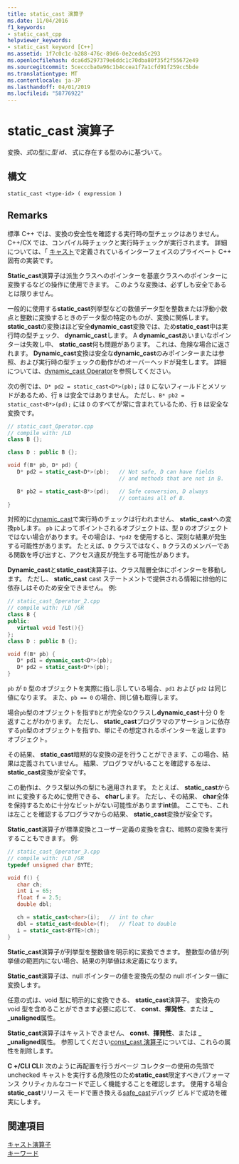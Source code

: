 ```yaml
---
title: static_cast 演算子
ms.date: 11/04/2016
f1_keywords:
- static_cast_cpp
helpviewer_keywords:
- static_cast keyword [C++]
ms.assetid: 1f7c0c1c-b288-476c-89d6-0e2ceda5c293
ms.openlocfilehash: dca6d5297379e6ddc1c70dba80f35f2f55672e49
ms.sourcegitcommit: 5cecccba0a96c1b4ccea1f7a1cfd91f259cc5bde
ms.translationtype: MT
ms.contentlocale: ja-JP
ms.lasthandoff: 04/01/2019
ms.locfileid: "58776922"
---
```

# <a name="staticcast-operator"></a>static_cast 演算子

変換、*式*の型に*型 id、* 式に存在する型のみに基づいて。

## <a name="syntax"></a>構文

```
static_cast <type-id> ( expression )
```

## <a name="remarks"></a>Remarks

標準 C++ では、変換の安全性を確認する実行時の型チェックはありません。 C++/CX では、コンパイル時チェックと実行時チェックが実行されます。 詳細については、「 [キャスト](casting.md)で定義されているインターフェイスのプライベート C++ 固有の実装です。

**Static_cast**演算子は派生クラスへのポインターを基底クラスへのポインターに変換するなどの操作に使用できます。 このような変換は、必ずしも安全であるとは限りません。

一般的に使用する**static_cast**列挙型などの数値データ型を整数または浮動小数点と整数に変換するときのデータ型の特定のものが、変換に関係します。 **static_cast**の変換はほど安全**dynamic_cast**変換では、ため**static_cast**中は実行時の型チェック、 **dynamic_cast**します。 A **dynamic_cast**あいまいなポインターは失敗し中、 **static_cast**何も問題があります。 これは、危険な場合に返されます。 **Dynamic_cast**変換は安全な**dynamic_cast**のみポインターまたは参照、および実行時の型チェックの動作がのオーバーヘッドが発生します。 詳細については、[dynamic_cast Operator](../cpp/dynamic-cast-operator.md)を参照してください。

次の例では、`D* pd2 = static_cast<D*>(pb);` は `D` にないフィールドとメソッドがあるため、行 `B` は安全ではありません。 ただし、`B* pb2 = static_cast<B*>(pd);` には `D` のすべてが常に含まれているため、行 `B` は安全な変換です。

```cpp
// static_cast_Operator.cpp
// compile with: /LD
class B {};

class D : public B {};

void f(B* pb, D* pd) {
   D* pd2 = static_cast<D*>(pb);   // Not safe, D can have fields
                                   // and methods that are not in B.

   B* pb2 = static_cast<B*>(pd);   // Safe conversion, D always
                                   // contains all of B.
}
```

対照的に[dynamic_cast](../cpp/dynamic-cast-operator.md)で実行時のチェックは行われません、 **static_cast**への変換`pb`します。 `pb` によってポイントされるオブジェクトは、型 `D` のオブジェクトではない場合があります。その場合は、`*pd2` を使用すると、深刻な結果が発生する可能性があります。 たとえば、`D` クラスではなく、`B` クラスのメンバーである関数を呼び出すと、アクセス違反が発生する可能性があります。

**Dynamic_cast**と**static_cast**演算子は、クラス階層全体にポインターを移動します。 ただし、 **static_cast** cast ステートメントで提供される情報に排他的に依存しはそのため安全できません。 例:

```cpp
// static_cast_Operator_2.cpp
// compile with: /LD /GR
class B {
public:
   virtual void Test(){}
};
class D : public B {};

void f(B* pb) {
   D* pd1 = dynamic_cast<D*>(pb);
   D* pd2 = static_cast<D*>(pb);
}
```

`pb` が `D` 型のオブジェクトを実際に指し示している場合、`pd1` および `pd2` は同じ値になります。 また、`pb == 0` の場合、同じ値も取得します。

場合`pb`型のオブジェクトを指す`B`とが完全な`D`クラスし**dynamic_cast**十分 0 を返すことがわかります。 ただし、 **static_cast**プログラマのアサーションに依存する`pb`型のオブジェクトを指す`D`、単にその想定されるポインターを返します`D`オブジェクト。

その結果、 **static_cast**暗黙的な変換の逆を行うことができます、この場合、結果は定義されていません。 結果、プログラマがいることを確認する左は、 **static_cast**変換が安全です。

この動作は、クラス型以外の型にも適用されます。 たとえば、 **static_cast**から int に変換するために使用できる、 **char**します。 ただし、その結果、 **char**全体を保持するために十分なビットがない可能性があります**int**値。 ここでも、これは左ことを確認するプログラマからの結果、 **static_cast**変換が安全です。

**Static_cast**演算子が標準変換とユーザー定義の変換を含む、暗黙の変換を実行することもできます。 例:

```cpp
// static_cast_Operator_3.cpp
// compile with: /LD /GR
typedef unsigned char BYTE;

void f() {
   char ch;
   int i = 65;
   float f = 2.5;
   double dbl;

   ch = static_cast<char>(i);   // int to char
   dbl = static_cast<double>(f);   // float to double
   i = static_cast<BYTE>(ch);
}
```

**Static_cast**演算子が列挙型を整数値を明示的に変換できます。 整数型の値が列挙値の範囲内にない場合、結果の列挙値は未定義になります。

**Static_cast**演算子は、null ポインターの値を変換先の型の null ポインター値に変換します。

任意の式は、void 型に明示的に変換できる、 **static_cast**演算子。 変換先の void 型を含めることができます必要に応じて、 **const**、**揮発性**、または **_ _unaligned**属性。

**Static_cast**演算子はキャストできません、 **const**、**揮発性**、または **_ _unaligned**属性。 参照してください[const_cast 演算子](../cpp/const-cast-operator.md)については、これらの属性を削除します。

**C +/CLI CLI:** 次のように再配置を行うガベージ コレクターの使用の先頭で unchecked キャストを実行する危険性のため**static_cast**限定すべきパフォーマンス クリティカルなコードで正しく機能することを確認します。 使用する場合**static_cast**リリース モードで置き換える[safe_cast](../extensions/safe-cast-cpp-component-extensions.md)デバッグ ビルドで成功を確実にします。

## <a name="see-also"></a>関連項目

[キャスト演算子](../cpp/casting-operators.md)<br/>
[キーワード](../cpp/keywords-cpp.md)